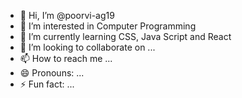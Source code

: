 - 👋 Hi, I’m @poorvi-ag19
- 👀 I’m interested in Computer Programming
- 🌱 I’m currently learning CSS, Java Script and React
- 💞️ I’m looking to collaborate on ...
- 📫 How to reach me ...
- 😄 Pronouns: ...
- ⚡ Fun fact: ...

<!---
poorvi-ag19/poorvi-ag19 is a ✨ special ✨ repository because its `README.md` (this file) appears on your GitHub profile.
You can click the Preview link to take a look at your changes.
--->
